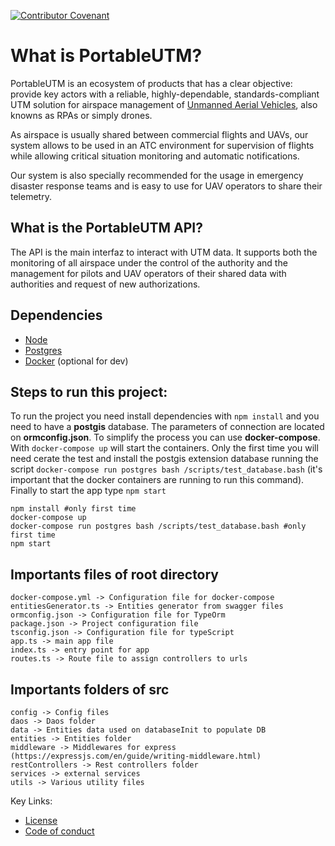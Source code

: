 [![Contributor Covenant](https://img.shields.io/badge/Contributor%20Covenant-v2.0%20adopted-ff69b4.svg)](code_of_conduct.md) 
 
# What is PortableUTM?
PortableUTM is an ecosystem of products that has a clear objective: provide key actors with a reliable, highly-dependable, standards-compliant UTM solution for airspace management of [Unmanned Aerial Vehicles](https://en.wikipedia.org/wiki/Unmanned_aerial_vehicle), also knowns as RPAs or simply drones. 

As airspace is usually shared between commercial flights and UAVs, our system allows to be used in an ATC environment for supervision of flights while allowing critical situation monitoring and automatic notifications.

Our system is also specially recommended for the usage in emergency disaster response teams and is easy to use for UAV operators to share their telemetry. 

## What is the PortableUTM API?
The API is the main interfaz to interact with UTM data. It supports both the monitoring of all airspace under the control of the authority and the management for pilots and UAV operators of their shared data with authorities and request of new authorizations.

## Dependencies
 * [Node](https://nodejs.org/es/) 
 * [Postgres](https://www.postgresql.org/) 
 * [Docker](https://www.docker.com/) (optional for dev)


## Steps to run this project:
To run the project you need install dependencies with `npm install` and you need to have a **postgis** database. The parameters of connection are located on **ormconfig.json**. To simplify the process you can use **docker-compose**. With `docker-compose up` will start the containers. Only the first time you will need cerate the test and install the postgis extension database running the script `docker-compose run postgres bash /scripts/test_database.bash` (it's important that the docker containers are running to run this command). Finally to start the app type `npm start`

``` shell
npm install #only first time
docker-compose up
docker-compose run postgres bash /scripts/test_database.bash #only first time
npm start
```

## Importants files of root directory
```
docker-compose.yml -> Configuration file for docker-compose
entitiesGenerator.ts -> Entities generator from swagger files
ormconfig.json -> Configuration file for TypeOrm
package.json -> Project configuration file
tsconfig.json -> Configuration file for typeScript
app.ts -> main app file
index.ts -> entry point for app
routes.ts -> Route file to assign controllers to urls
```

## Importants folders of src
```
config -> Config files
daos -> Daos folder
data -> Entities data used on databaseInit to populate DB
entities -> Entities folder
middleware -> Middlewares for express (https://expressjs.com/en/guide/writing-middleware.html)
restControllers -> Rest controllers folder
services -> external services
utils -> Various utility files
```


Key Links:
 * [License](LICENSE)
 * [Code of conduct](code_of_conduct.md) 
 
